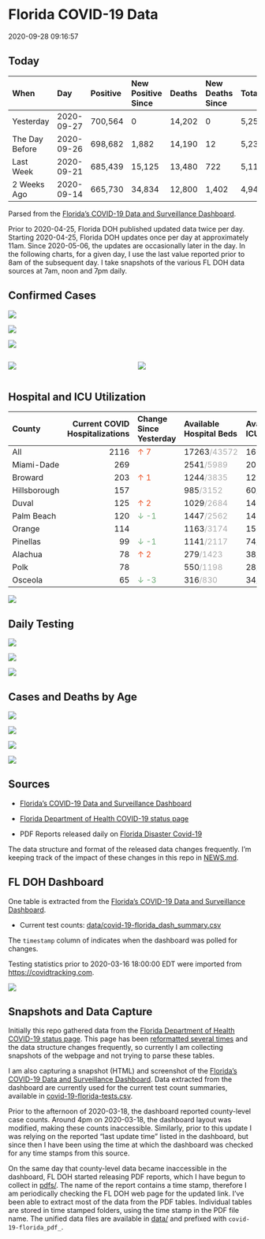 Florida COVID-19 Data
================
2020-09-28 09:16:57

## Today

| When           | Day        | Positive | New Positive Since | Deaths | New Deaths Since | Total     |
| :------------- | :--------- | :------- | :----------------- | :----- | :--------------- | :-------- |
| Yesterday      | 2020-09-27 | 700,564  | 0                  | 14,202 | 0                | 5,253,441 |
| The Day Before | 2020-09-26 | 698,682  | 1,882              | 14,190 | 12               | 5,235,007 |
| Last Week      | 2020-09-21 | 685,439  | 15,125             | 13,480 | 722              | 5,113,260 |
| 2 Weeks Ago    | 2020-09-14 | 665,730  | 34,834             | 12,800 | 1,402            | 4,941,008 |

Parsed from the [Florida’s COVID-19 Data and Surveillance
Dashboard](https://fdoh.maps.arcgis.com/apps/opsdashboard/index.html#/8d0de33f260d444c852a615dc7837c86).

Prior to 2020-04-25, Florida DOH published updated data twice per day.
Starting 2020-04-25, Florida DOH updates once per day at approximately
11am. Since 2020-05-06, the updates are occasionally later in the day.
In the following charts, for a given day, I use the last value reported
prior to 8am of the subsequent day. I take snapshots of the various FL
DOH data sources at 7am, noon and 7pm daily.

## Confirmed Cases

![](plots/covid-19-florida-daily-test-changes.png)

![](plots/covid-19-florida-deaths-by-day.png)

![](plots/covid-19-florida-county-top-6.png)

<div class="columns">

<div class="column is-full-mobile">

![](plots/covid-19-florida-testing.png)

</div>

<div class="column is-full-mobile">

![](plots/covid-19-florida-total-positive.png)

</div>

</div>

## Hospital and ICU Utilization

| County       | Current COVID Hospitalizations | Change Since Yesterday                   | Available Hospital Beds                      | Available ICU Beds                         |
| :----------- | -----------------------------: | :--------------------------------------- | :------------------------------------------- | :----------------------------------------- |
| All          |                           2116 | <span style="color: #EC4E20">↑ 7</span>  | 17263<span style="color: #aaa">/43572</span> | 1608<span style="color: #aaa">/4409</span> |
| Miami-Dade   |                            269 |                                          | 2541<span style="color: #aaa">/5989</span>   | 203<span style="color: #aaa">/730</span>   |
| Broward      |                            203 | <span style="color: #EC4E20">↑ 1</span>  | 1244<span style="color: #aaa">/3835</span>   | 127<span style="color: #aaa">/331</span>   |
| Hillsborough |                            157 |                                          | 985<span style="color: #aaa">/3152</span>    | 60<span style="color: #aaa">/319</span>    |
| Duval        |                            125 | <span style="color: #EC4E20">↑ 2</span>  | 1029<span style="color: #aaa">/2684</span>   | 140<span style="color: #aaa">/297</span>   |
| Palm Beach   |                            120 | <span style="color: #6BAA75">↓ -1</span> | 1447<span style="color: #aaa">/2562</span>   | 149<span style="color: #aaa">/251</span>   |
| Orange       |                            114 |                                          | 1163<span style="color: #aaa">/3174</span>   | 150<span style="color: #aaa">/254</span>   |
| Pinellas     |                             99 | <span style="color: #6BAA75">↓ -1</span> | 1141<span style="color: #aaa">/2117</span>   | 74<span style="color: #aaa">/222</span>    |
| Alachua      |                             78 | <span style="color: #EC4E20">↑ 2</span>  | 279<span style="color: #aaa">/1423</span>    | 38<span style="color: #aaa">/270</span>    |
| Polk         |                             78 |                                          | 550<span style="color: #aaa">/1198</span>    | 28<span style="color: #aaa">/108</span>    |
| Osceola      |                             65 | <span style="color: #6BAA75">↓ -3</span> | 316<span style="color: #aaa">/830</span>     | 34<span style="color: #aaa">/89</span>     |

![](plots/covid-19-florida-icu-usage.png)

## Daily Testing

![](plots/covid-19-florida-tests-per-case.png)

<!-- ![](plots/covid-19-florida-change-new-cases.png) -->

![](plots/covid-19-florida-tests-percent-positive.png)

![](plots/covid-19-florida-test-and-case-growth.png)

## Cases and Deaths by Age

![](plots/covid-19-florida-weekly-events-by-age.png)

![](plots/covid-19-florida-age.png)

![](plots/covid-19-florida-age-deaths.png)

![](plots/covid-19-florida-age-sex.png)

## Sources

  - [Florida’s COVID-19 Data and Surveillance
    Dashboard](https://fdoh.maps.arcgis.com/apps/opsdashboard/index.html#/8d0de33f260d444c852a615dc7837c86)

  - [Florida Department of Health COVID-19 status
    page](http://www.floridahealth.gov/diseases-and-conditions/COVID-19/)

  - PDF Reports released daily on [Florida Disaster
    Covid-19](http://www.floridahealth.gov/diseases-and-conditions/COVID-19/)

The data structure and format of the released data changes frequently.
I’m keeping track of the impact of these changes in this repo in
[NEWS.md](NEWS.md).

## FL DOH Dashboard

One table is extracted from the [Florida’s COVID-19 Data and
Surveillance
Dashboard](https://fdoh.maps.arcgis.com/apps/opsdashboard/index.html#/8d0de33f260d444c852a615dc7837c86).

  - Current test counts:
    [data/covid-19-florida\_dash\_summary.csv](data/covid-19-florida_dash_summary.csv)

The `timestamp` column of indicates when the dashboard was polled for
changes.

Testing statistics prior to 2020-03-16 18:00:00 EDT were imported from
<https://covidtracking.com>.

![](screenshots/fodh_maps_arcgis_com__apps__opsdashboard.png)

## Snapshots and Data Capture

Initially this repo gathered data from the [Florida Department of Health
COVID-19 status
page](http://www.floridahealth.gov/diseases-and-conditions/COVID-19/).
This page has been [reformatted several
times](screenshots/floridahealth_gov__diseases-and-conditions__COVID-19.png)
and the data structure changes frequently, so currently I am collecting
snapshots of the webpage and not trying to parse these tables.

I am also capturing a snapshot (HTML) and screenshot of the [Florida’s
COVID-19 Data and Surveillance
Dashboard](https://fdoh.maps.arcgis.com/apps/opsdashboard/index.html#/8d0de33f260d444c852a615dc7837c86).
Data extracted from the dashboard are currently used for the current
test count summaries, available in
[covid-19-florida-tests.csv](covid-19-florida-tests.csv).

Prior to the afternoon of 2020-03-18, the dashboard reported
county-level case counts. Around 4pm on 2020-03-18, the dashboard layout
was modified, making these counts inaccessible. Similarly, prior to this
update I was relying on the reported “last update time” listed in the
dashboard, but since then I have been using the time at which the
dashboard was checked for any time stamps from this source.

On the same day that county-level data became inaccessible in the
dashboard, FL DOH started releasing PDF reports, which I have begun to
collect in [pdfs/](pdfs/). The name of the report contains a time stamp,
therefore I am periodically checking the FL DOH web page for the updated
link. I’ve been able to extract most of the data from the PDF tables.
Individual tables are stored in time stamped folders, using the time
stamp in the PDF file name. The unified data files are available in
[data/](data/) and prefixed with `covid-19-florida_pdf_`.

